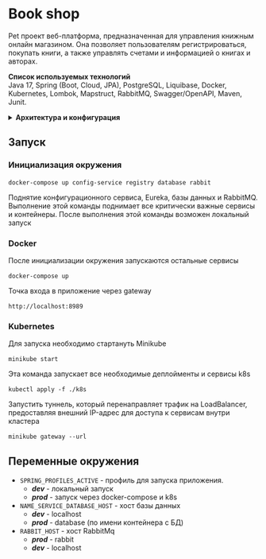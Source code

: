 # Book shop
Pet проект веб-платформа, предназначенная для управления книжным онлайн магазином. Она позволяет пользователям регистрироваться, покупать книги, а также управлять счетами и информацией о книгах и авторах.

**Список используемых технологий**  
Java 17, Spring (Boot, Cloud, JPA), PostgreSQL, Liquibase, Docker, Kubernetes, Lombok, Mapstruct, RabbitMQ, Swagger/OpenAPI, Maven, Junit.

<details>
<summary><b> Архитектура и конфигурация </b></summary>

![img.png](img.png)

Более подробно ознакомиться со всеми диаграммами можно по [ссылке](https://viewer.diagrams.net/?tags=%7B%7D&title=Book-shop.drawio#Uhttps%3A%2F%2Fdrive.google.com%2Fuc%3Fid%3D11n4zvNIzHLZkpbMsf_7HfmgUeFIu5qYm%26export%3Ddownload "Всплывающая подсказка")

Удаленный репозиторий с конфигурацией: [book_shop_config_repo](https://github.com/LesnikLesnik/book_shop_config_repo)

Дополнительная информация о проекте находится на [гугл-диске](https://drive.google.com/drive/folders/1FPWLY1P8NDTB0QaqeQeBRdb7eHueuFWc?usp=sharing)
</details>

## Запуск
### Инициализация окружения
```shell
docker-compose up config-service registry database rabbit
```
Поднятие конфигурационного сервиса, Eureka, базы данных и RabbitMQ.  
Выполнение этой команды поднимает все критически важные сервисы и контейнеры.
После выполнения этой команды возможен локальный запуск  


### Docker
После инициализации окружения запускаются остальные сервисы
```shell
docker-compose up 
```
Точка входа в приложение через gateway
```
http://localhost:8989
```
### Kubernetes
Для запуска необходимо стартануть Minikube
```shell
minikube start
```
Эта команда запускает все необходимые деплойменты и сервисы k8s
```shell
kubectl apply -f ./k8s
```
Запустить туннель, который перенаправляет трафик на LoadBalancer, предоставляя внешний IP-адрес для доступа к сервисам внутри кластера
```shell
minikube gateway --url
```
## Переменные окружения
- `SPRING_PROFILES_ACTIVE` - профиль для запуска приложения. 
  - _**dev**_ - локальный запуск
  - _**prod**_  - запуск через docker-compose и k8s
- `NAME_SERVICE_DATABASE_HOST` - хост базы данных
  - _**dev**_ - localhost
  - _**prod**_ - database (по имени контейнера с БД)
- `RABBIT_HOST` - хост RabbitMq
  - _**prod**_ - rabbit
  - _**dev**_ - localhost 

